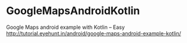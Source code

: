 # GoogleMapsAndroidKotlin
Google Maps android example with Kotlin – Easy
http://tutorial.eyehunt.in/android/google-maps-android-example-kotlin/
